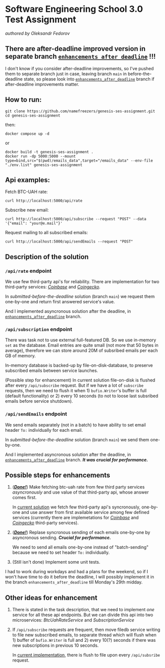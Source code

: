 # Software Engineering School 3.0 Test Assignment 
_authored by Oleksandr Fedorov_

## There are after-deadline improved version in separate branch [`enhancements_after_deadline`](https://github.com/namefreezers/genesis-ses-assignment/tree/enhancements_after_deadline) !!!
I don't know if you consider after-deadline improvements, so I've pushed them to separate branch just in case, leaving branch `main` in before-the-deadline state, so please look into [`enhancements_after_deadline`](https://github.com/namefreezers/genesis-ses-assignment/tree/enhancements_after_deadline) branch if after-deadline improvements matter.

## How to run:
```
git clone https://github.com/namefreezers/genesis-ses-assignment.git
cd genesis-ses-assignment
```
then:
```
docker compose up -d
```
or
```
docker build -t genesis-ses-assignment .
docker run -dp 5000:5000 --mount type=bind,src="$(pwd)/emails_data",target="/emails_data" --env-file "./env.list" genesis-ses-assignment
```

## Api examples:
Fetch BTC-UAH rate:
```
curl http://localhost:5000/api/rate
```

Subscribe new email:
```
curl http://localhost:5000/api/subscribe --request "POST" --data '{"email": "your@e.mail"}'
```

Request mailing to all subscribed emails:
```
curl http://localhost:5000/api/sendEmails --request "POST"
```

## Description of the solution

### `/api/rate` endpoint
We use few third-party api's for reliability. There are implementation for two third-party services: [_Coinbase_](https://github.com/namefreezers/genesis-ses-assignment/blob/main/fetchbtcrate/coinbase/fetch_price_coinbase.go) and [_Coingecko_](https://github.com/namefreezers/genesis-ses-assignment/blob/main/fetchbtcrate/coingecko/fetch_price_coingecko.go).

In _submitted-before-the-deadline_ solution (branch `main`) we request them one-by-one and return first answered service's value.

And I implemented asyncronous solution after the deadline, in [`enhancements_after_deadline`](https://github.com/namefreezers/genesis-ses-assignment/blob/enhancements_after_deadline/fetchbtcrate/fetch_rate_main.go) branch.

### `/api/subscription` endpoint
There was task not to use external full-featured DB. So we use in-memory `set` as the database. Email entries are quite small (not more that 50 bytes in average), therefore we can store around 20M of subsribed emails per each GB of memory.

In-memory database is backed-up by file-on-disk-database, to preserve subscribed emails between service launches.

(Possible step for enhancement) In current solution file-on-disk is flushed after every `/api/subscribe` request. But if we have a lot of `subscribe` requests, then we need to flush it when 1) `bufio.Writer`'s buffer is full (default functionality) or 2) every 10 seconds (to not to loose last subsribed emails before service shutdown).

### `/api/sendEmails` endpoint
We send emails separately (not in a batch) to have ability to set email header `To:` individually for each email.

In _submitted-before-the-deadline_ solution (branch `main`) we send them one-by-one.

And I implemented asyncronous solution after the deadline, in [`enhancements_after_deadline`](https://github.com/namefreezers/genesis-ses-assignment/blob/enhancements_after_deadline/sendemail/sendemail.go) branch. **_It was crucial for performance._**

## Possible steps for enhancements
1. ([**_Done!_**](https://github.com/namefreezers/genesis-ses-assignment/blob/enhancements_after_deadline/fetchbtcrate/fetch_rate_main.go)) Make fetching btc-uah rate from few third party services _asyncronously_ and use value of that third-party api, whose answer comes first. 
   
   In [current solution](https://github.com/namefreezers/genesis-ses-assignment/blob/main/fetchbtcrate/fetch_rate_main.go) we fetch few third-party api's syncronously, 
   one-by-one and use answer from first available service among few defined services (currently there are implemetations for [_Coinbase_](https://github.com/namefreezers/genesis-ses-assignment/blob/main/fetchbtcrate/coinbase/fetch_price_coinbase.go) and [_Coingecko_](https://github.com/namefreezers/genesis-ses-assignment/blob/main/fetchbtcrate/coingecko/fetch_price_coingecko.go) third-party services).
2. ([**_Done!_**](https://github.com/namefreezers/genesis-ses-assignment/blob/enhancements_after_deadline/sendemail/sendemail.go)) Replase syncronous sending of each emails one-by-one by asyncronous sending. **_Crucial for performance._**

   We need to send all emails one-by-one instead of "batch-sending" because we need to set header `To:` individually.
3. (Still isn't done) Implement some unit tests.

I had to work during workdays and had a plans for the weekend, so if I won't have time to do it before the deadline, I will possibly implement it in the branch `enhancements_after_deadline` till Monday's 29th midday.

## Other ideas for enhancement
1. There is stated in the task description, that we need to implement _one_ service for all these api endpoints.
   But we can divide this api into two microservices: _BtcUahRateService_ and _SubscriptionService_ 
2. If `/api/subscribe` requests are frequent, then move filedb service writing to file new subscribed emails, to separate thread which will flush when 1) buffer of `bufio.Writer` is full and 2) every 10(?) seconds if there was new subscriptions in previous 10 seconds.

   In [current implementation](https://github.com/namefreezers/genesis-ses-assignment/blob/1cfc29b00f3749b5bda1849a9acf9141c33dd052/emailsdb/emailsdb.go#L72), there is flush to file upon every `/api/subsribe` request.
